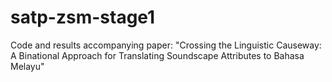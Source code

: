 # satp-zsm-stage1
Code and results accompanying paper: "Crossing the Linguistic Causeway: A Binational Approach for Translating Soundscape Attributes to Bahasa Melayu"
